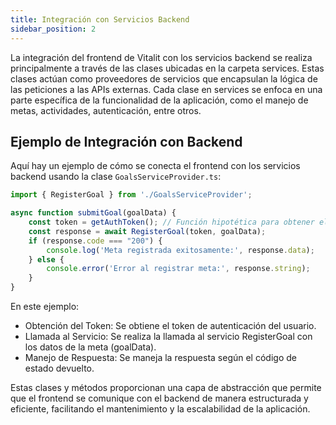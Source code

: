 ```yaml
---
title: Integración con Servicios Backend
sidebar_position: 2
---
```

La integración del frontend de Vitalit con los servicios backend se realiza principalmente a través de las clases ubicadas en la carpeta services. Estas clases actúan como proveedores de servicios que encapsulan la lógica de las peticiones a las APIs externas. Cada clase en services se enfoca en una parte específica de la funcionalidad de la aplicación, como el manejo de metas, actividades, autenticación, entre otros.

## Ejemplo de Integración con Backend
Aquí hay un ejemplo de cómo se conecta el frontend con los servicios backend usando la clase `GoalsServiceProvider.ts`:

```typescript
import { RegisterGoal } from './GoalsServiceProvider';

async function submitGoal(goalData) {
    const token = getAuthToken(); // Función hipotética para obtener el token del usuario
    const response = await RegisterGoal(token, goalData);
    if (response.code === "200") {
        console.log('Meta registrada exitosamente:', response.data);
    } else {
        console.error('Error al registrar meta:', response.string);
    }
}
```

En este ejemplo:

- Obtención del Token: Se obtiene el token de autenticación del usuario.
- Llamada al Servicio: Se realiza la llamada al servicio RegisterGoal con los datos de la meta (goalData).
- Manejo de Respuesta: Se maneja la respuesta según el código de estado devuelto.

Estas clases y métodos proporcionan una capa de abstracción que permite que el frontend se comunique con el backend de manera estructurada y eficiente, facilitando el mantenimiento y la escalabilidad de la aplicación.